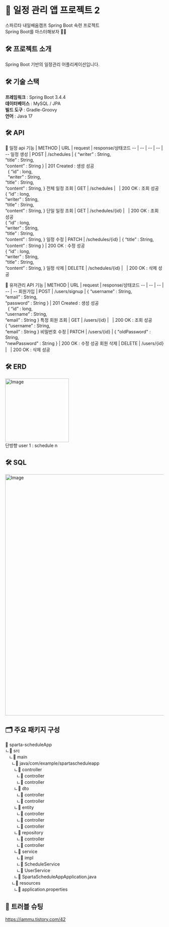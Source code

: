 # 📆 일정 관리 앱 프로젝트 2
스파르타 내일배움캠프 Spring Boot 숙련 프로젝트 <br>
Spring Boot를 마스터해보자 👩‍💻

## 🛠️ 프로젝트 소개
Spring Boot 기반의 일정관리 어플리케이션입니다.

## 🛠️ 기술 스택
**프레임워크** : Spring Boot 3.4.4 <br>
**데이터베이스** : MySQL / JPA <br>
**빌드 도구** : Gradle-Groovy<br>
**언어** : Java 17 <br>

## 🛠️ API
📕 일정 api
기능 | METHOD | URL | request | response/상태코드
-- | -- | -- | -- | --
일정 생성 | POST | /schedules | { “writer” : String,<br> “title” : String,<br> “content” : String } | 201 Created : 생성 성공<br>  { “id” : long,<br>  “writer” : String,<br> “title” : String,<br> “content” : String, }
전체 일정 조회 | GET | /schedules |   | 200 OK : 조회 성공<br> { “id” : long, <br> “writer” : String, <br> “title” : String,<br> “content” : String, }
단일 일정 조회 | GET | /schedules/{id} |   | 200 OK : 조회 성공<br> { “id” : long,<br> “writer” : String,<br> “title” : String,<br> “content” : String, }
일정 수정 | PATCH | /schedules/{id} | { “title” : String,<br> “content” : String } | 200 OK : 수정 성공 <br> { “id” : long, <br> “writer” : String,<br> “title” : String,<br> “content” : String, }
일정 삭제 | DELETE | /schedules/{id} |   | 200 OK : 삭제 성공

📕 유저관리 API
기능 | METHOD | URL | request | response/상태코드
-- | -- | -- | -- | --
회원가입 | POST | /users/signup | { “username” : String,<br> “email” : String,<br> “password” : String } | 201 Created : 생성 성공<br>  { “id” : long,<br> “username” : String,<br> “email” : String }
특정 회원 조회 | GET | /users/{id} |   | 200 OK : 조회 성공<br> { “username” : String,<br> “email” : String }
비밀번호 수정 | PATCH | /users/{id} | { "oldPassword" :  String,<br> "newPassword" : String } | 200 OK : 수정 성공
회원 삭제 | DELETE | /users/{id} |   | 200 OK : 삭제 성공

## 🛠️ ERD
<img width="202" alt="Image" src="https://github.com/user-attachments/assets/c1a1c678-eb17-4f5f-ad31-cb7ff45b61ae" /> <br>
단방향 user 1 : schedule n

## 🛠️ SQL
<img width="765" alt="Image" src="https://github.com/user-attachments/assets/cbae78f6-ab59-4667-8dd6-35d83235552a" />

## 🗂️ 주요 패키지 구성
📁 sparta-scheduleApp <br>
ㄴ📁 src <br>
&nbsp;&nbsp; ㄴ📁 main <br>
&nbsp;&nbsp;&nbsp;&nbsp; ㄴ📁 java/com/example/spartascheduleapp <br>
&nbsp;&nbsp;&nbsp;&nbsp;&nbsp;&nbsp; ㄴ📁 controller <br>
&nbsp;&nbsp;&nbsp;&nbsp;&nbsp;&nbsp;&nbsp;&nbsp; ㄴ📄 controller <br>
&nbsp;&nbsp;&nbsp;&nbsp;&nbsp;&nbsp;&nbsp;&nbsp; ㄴ📄 controller <br>
&nbsp;&nbsp;&nbsp;&nbsp;&nbsp;&nbsp; ㄴ📁 dto <br>
&nbsp;&nbsp;&nbsp;&nbsp;&nbsp;&nbsp;&nbsp;&nbsp; ㄴ📁 controller <br>
&nbsp;&nbsp;&nbsp;&nbsp;&nbsp;&nbsp;&nbsp;&nbsp; ㄴ📁 controller <br>
&nbsp;&nbsp;&nbsp;&nbsp;&nbsp;&nbsp; ㄴ📁 entity <br>
&nbsp;&nbsp;&nbsp;&nbsp;&nbsp;&nbsp;&nbsp;&nbsp; ㄴ📄 controller <br>
&nbsp;&nbsp;&nbsp;&nbsp;&nbsp;&nbsp;&nbsp;&nbsp; ㄴ📄 controller <br>
&nbsp;&nbsp;&nbsp;&nbsp;&nbsp;&nbsp;&nbsp;&nbsp; ㄴ📄 controller <br>
&nbsp;&nbsp;&nbsp;&nbsp;&nbsp;&nbsp; ㄴ📁 repository <br>
&nbsp;&nbsp;&nbsp;&nbsp;&nbsp;&nbsp;&nbsp;&nbsp; ㄴ📄 controller <br>
&nbsp;&nbsp;&nbsp;&nbsp;&nbsp;&nbsp;&nbsp;&nbsp; ㄴ📄 controller <br>
&nbsp;&nbsp;&nbsp;&nbsp;&nbsp;&nbsp; ㄴ📁 service <br>
&nbsp;&nbsp;&nbsp;&nbsp;&nbsp;&nbsp;&nbsp;&nbsp; ㄴ📁 impl <br>
&nbsp;&nbsp;&nbsp;&nbsp;&nbsp;&nbsp;&nbsp;&nbsp; ㄴ📄 ScheduleService <br>
&nbsp;&nbsp;&nbsp;&nbsp;&nbsp;&nbsp;&nbsp;&nbsp; ㄴ📄 UserService <br>
&nbsp;&nbsp;&nbsp;&nbsp;&nbsp;&nbsp; ㄴ📄 SpartaScheduleAppApplication.java<br>
&nbsp;&nbsp;&nbsp;&nbsp; ㄴ📁 resources <br>
&nbsp;&nbsp;&nbsp;&nbsp;&nbsp;&nbsp; ㄴ📄 application.properties <br> 



## 🔎 트러블 슈팅
https://iammu.tistory.com/42
